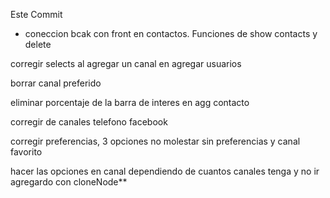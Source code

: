 Este Commit

* coneccion bcak con front en contactos. Funciones de show contacts y delete

corregir selects al agregar un canal en agregar usuarios

borrar canal preferido

eliminar porcentaje de la barra de interes en agg contacto

corregir de canales telefono facebook

corregir preferencias, 3 opciones no molestar sin preferencias y canal favorito

hacer las opciones en canal dependiendo de cuantos canales tenga y no ir agregardo con cloneNode**